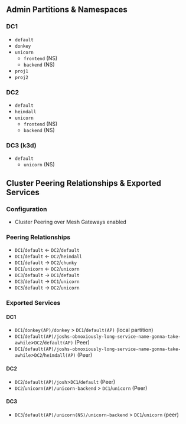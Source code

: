 ## Admin Partitions & Namespaces

### DC1

* `default`
* `donkey`
* `unicorn`
  * `frontend` (NS)
  * `backend` (NS)
* `proj1`
* `proj2`

### DC2

* `default`
* `heimdall`
* `unicorn`
  * `frontend` (NS)
  * `backend` (NS)

### DC3 (k3d)

* `default`
  * `unicorn` (NS)

## Cluster Peering Relationships & Exported Services

### Configuration

* Cluster Peering over Mesh Gateways enabled

### Peering Relationships

* `DC1`/`default` <- `DC2`/`default`
* `DC1`/`default` <- `DC2`/`heimdall`
* `DC1`/`default` -> `DC2`/`chunky`
* `DC1`/`unicorn` <- `DC2`/`unicorn`
* `DC3`/`default` -> `DC1`/`default`
* `DC3`/`default` -> `DC1`/`unicorn`
* `DC3`/`default` -> `DC2`/`unicorn`

### Exported Services

#### DC1

* `DC1`/`donkey(AP)/donkey` > `DC1`/`default(AP)` (local partition)
* `DC1`/`default(AP)/joshs-obnoxiously-long-service-name-gonna-take-awhile`>`DC2`/`default(AP)` (Peer)
* `DC1`/`default(AP)/joshs-obnoxiously-long-service-name-gonna-take-awhile`>`DC2`/`heimdall(AP)` (Peer)

#### DC2

* `DC2`/`default(AP)/josh`>`DC1`/`default` (Peer)
* `DC2`/`unicorn(AP)/unicorn-backend` > `DC1`/`unicorn` (Peer)

#### DC3

* `DC3`/`default(AP)/unicorn(NS)/unicorn-backend` > `DC1`/`unicorn` (peer)